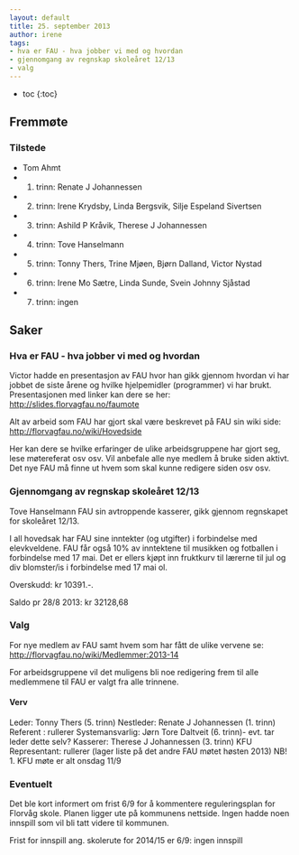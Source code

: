 ```yaml
---
layout: default
title: 25. september 2013
author: irene
tags:
- hva er FAU - hva jobber vi med og hvordan
- gjennomgang av regnskap skoleåret 12/13
- valg
---
```



* toc
{:toc}

Fremmøte
--------

### Tilstede

-   Tom Ahmt
-   1. trinn: Renate J Johannessen
-   2. trinn: Irene Krydsby, Linda Bergsvik, Silje Espeland Sivertsen
-   3. trinn: Ashild P Kråvik, Therese J Johannessen
-   4. trinn: Tove Hanselmann
-   5. trinn: Tonny Thers, Trine Mjøen, Bjørn Dalland, Victor Nystad
-   6. trinn: Irene Mo Sætre, Linda Sunde, Svein Johnny Sjåstad
-   7. trinn: ingen

Saker
-----

### Hva er FAU - hva jobber vi med og hvordan

Victor hadde en presentasjon av FAU hvor han gikk gjennom hvordan vi har
jobbet de siste årene og hvilke hjelpemidler (programmer) vi har brukt.
Presentasjonen med linker kan dere se her:
<http://slides.florvagfau.no/faumote>

Alt av arbeid som FAU har gjort skal være beskrevet på FAU sin wiki
side: <http://florvagfau.no/wiki/Hovedside>

Her kan dere se hvilke erfaringer de ulike arbeidsgruppene har gjort
seg, lese møtereferat osv osv. Vil anbefale alle nye medlem å bruke
siden aktivt. Det nye FAU må finne ut hvem som skal kunne redigere siden
osv osv.

### Gjennomgang av regnskap skoleåret 12/13

Tove Hanselmann FAU sin avtroppende kasserer, gikk gjennom regnskapet
for skoleåret 12/13.

I all hovedsak har FAU sine inntekter (og utgifter) i forbindelse med
elevkveldene. FAU får også 10% av inntektene til musikken og fotballen i
forbindelse med 17 mai. Det er ellers kjøpt inn fruktkurv til lærerne
til jul og div blomster/is i forbindelse med 17 mai ol.

Overskudd: kr 10391.-.

Saldo pr 28/8 2013: kr 32128,68

### Valg

For nye medlem av FAU samt hvem som har fått de ulike vervene se:
<http://florvagfau.no/wiki/Medlemmer:2013-14>

For arbeidsgruppene vil det muligens bli noe redigering frem til alle
medlemmene til FAU er valgt fra alle trinnene.

#### Verv

Leder: Tonny Thers (5. trinn) Nestleder: Renate J Johannessen (1. trinn)
Referent : rullerer Systemansvarlig: Jørn Tore Daltveit (6. trinn)- evt.
tar leder dette selv? Kasserer: Therese J Johannessen (3. trinn) KFU
Representant: rullerer (lager liste på det andre FAU møtet høsten 2013)
NB! 1. KFU møte er alt onsdag 11/9

### Eventuelt

Det ble kort informert om frist 6/9 for å kommentere reguleringsplan for
Florvåg skole. Planen ligger ute på kommunens nettside. Ingen hadde noen
innspill som vil bli tatt videre til kommunen.

Frist for innspill ang. skolerute for 2014/15 er 6/9: ingen innspill